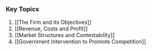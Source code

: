### Key Topics
1. [[The Firm and its Objectives]]
2. [[Revenue, Costs and Profit]]
3. [[Market Structures and Contestability]]
4. [[Government Intervention to Promote Competition]]